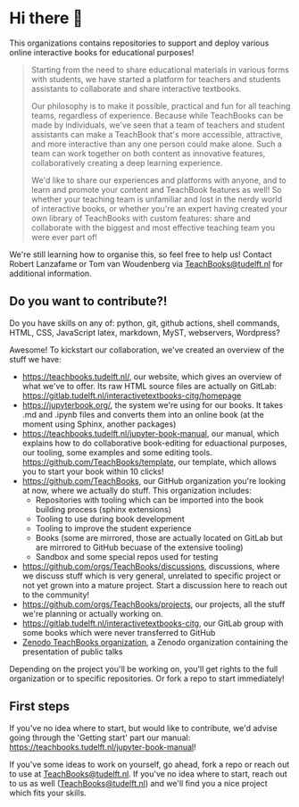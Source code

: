 # Hi there 👋

This organizations contains repositories to support and deploy various online interactive books for educational purposes! 

> Starting from the need to share educational materials in various forms with students, we have started a platform for teachers and students assistants to collaborate and share interactive textbooks.
> 
> Our philosophy is to make it possible, practical and fun for all teaching teams, regardless of experience. Because while TeachBooks can be made by individuals, we've seen that a team of teachers and student assistants can make a TeachBook that's more accessible, attractive, and more interactive than any one person could make alone. Such a team can work together on both content as innovative features, collaboratively creating a deep learning experience.
> 
> We'd like to share our experiences and platforms with anyone, and to learn and promote your content and TeachBook features as well! So whether your teaching team is unfamiliar and lost in the nerdy world of interactive books, or whether you're an expert having created your own library of TeachBooks with custom features: share and collaborate with the biggest and most effective teaching team you were ever part of!

We're still learning how to organise this, so feel free to help us! Contact Robert Lanzafame or Tom van Woudenberg via TeachBooks@tudelft.nl for additional information.

## Do you want to contribute?!
Do you have skills on any of: python, git, github actions, shell commands, HTML, CSS, JavaScript latex, markdown, MyST, webservers, Wordpress?

Awesome! To kickstart our collaboration, we've created an overview of the stuff we have:
- https://teachbooks.tudelft.nl/, our website, which gives an overview of what we've to offer. Its raw HTML source files are actually on GitLab: https://gitlab.tudelft.nl/interactivetextbooks-citg/homepage
- https://jupyterbook.org/, the system we're using for our books. It takes .md and .ipynb files and converts them into an online book (at the moment using Sphinx, another packages)
- https://teachbooks.tudelft.nl/jupyter-book-manual, our manual, which explains how to do collaborative book-editing for eduactional purposes, our tooling, some examples and some editing tools.
  https://github.com/TeachBooks/template, our template, which allows you to start your book within 10 clicks!
- https://github.com/TeachBooks, our GitHub organization you're looking at now, where we actually do stuff. This organization includes:
  - Repositories with tooling which can be imported into the book building process (sphinx extensions)
  - Tooling to use during book development
  - Tooling to improve the student experience
  - Books (some are mirrored, those are actually located on GitLab but are mirrored to GitHub becuase of the extensive tooling)
  - Sandbox and some special repos used for testing
- https://github.com/orgs/TeachBooks/discussions, discussions, where we discuss stuff which is very general, unrelated to specific project or not yet grown into a mature project. Start a discussion here to reach out to the community!
- https://github.com/orgs/TeachBooks/projects, our projects, all the stuff we're planning or actually working on.
- https://gitlab.tudelft.nl/interactivetextbooks-citg, our GitLab group with some books which were never transferred to GitHub
- [Zenodo TeachBooks organization](https://zenodo.org/communities/teachbooks/records?q=&l=list&p=1&s=10&sort=newest), a Zenodo organization containing the presentation of public talks

Depending on the project you'll be working on, you'll get rights to the full organization or to specific repositories. Or fork a repo to start immediately!

## First steps
If you've no idea where to start, but would like to contribute, we'd advise going through the 'Getting start' part our manual: https://teachbooks.tudelft.nl/jupyter-book-manual!

If you've some ideas to work on yourself, go ahead, fork a repo or reach out to use at TeachBooks@tudelft.nl. If you've no idea where to start, reach out to us as well (TeachBooks@tudelft.nl) and we'll find you a nice project which fits your skills.
